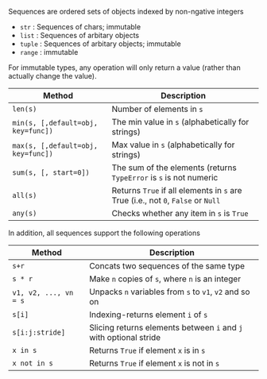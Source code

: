 Sequences are ordered sets of objects indexed by non-ngative integers

* `str` : Sequences of chars; immutable
* `list` : Sequences of arbitary objects
* `tuple` : Sequences of arbitary objects; immutable
* `range` : immutable

For immutable types, any operation will only return a value (rather than actually change the value).

| Method | Description | 
| --- | --- |
| `len(s)` | Number of elements in `s` |
| `min(s, [,default=obj, key=func])` | The min value in `s` (alphabetically for strings) |
| `max(s, [,default=obj, key=func])` | Max value in `s` (alphabetically for strings) |
| `sum(s, [, start=0])` | The sum of the elements (returns `TypeError` is `s` is not numeric |
| `all(s)` | Returns `True` if all elements in `s` are True (i.e., not `0`, `False` or `Null` |
| `any(s)` | Checks whether any item in `s` is `True` |

In addition, all sequences support the following operations

| Method | Description | 
| --- | --- |
| `s+r` | Concats two sequences of the same type |
| `s * r` | Make `n` copies of `s`, where `n` is an integer |
| `v1, v2, ..., vn = s` | Unpacks `n` variables from `s` to `v1`, `v2` and so on |
| `s[i]` | Indexing-returns element `i` of `s` |
| `s[i:j:stride]` | Slicing returns elements between `i` and `j` with optional stride |
| `x in s` | Returns `True` if element `x` is in `s` |
| `x not in s` | Returns `True` if element `x` is not in `s` |

